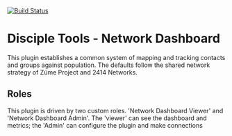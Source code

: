 [![Build Status](https://travis-ci.com/DiscipleTools/disciple-tools-network-dashboard.svg?branch=master)](https://travis-ci.org/DiscipleTools/disciple-tools-network-dashboard)

# Disciple Tools - Network Dashboard
This plugin establishes a common system of mapping and tracking contacts and groups against population. The defaults
follow the shared network strategy of Zúme Project and 2414 Networks.

## Roles

This plugin is driven by two custom roles. 'Network Dashboard Viewer' and 'Network Dashboard Admin'. The 'viewer' can see the
dashboard and metrics; the 'Admin' can configure the plugin and make connections

